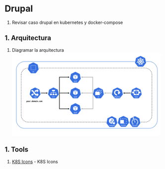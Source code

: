 # Drupal
1. Revisar caso drupal en kubernetes y docker-compose

## 1. Arquitectura
1. Diagramar la arquitectura
![title](k8s-exposed-pod.png)

## 1. Tools
1. [K8S Icons](https://github.com/kubernetes/community/tree/master/icons) - K8S Icons


